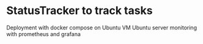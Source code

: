 # StatusTracker to track tasks

Deployment with docker compose on Ubuntu VM
Ubuntu server monitoring with prometheus and grafana
